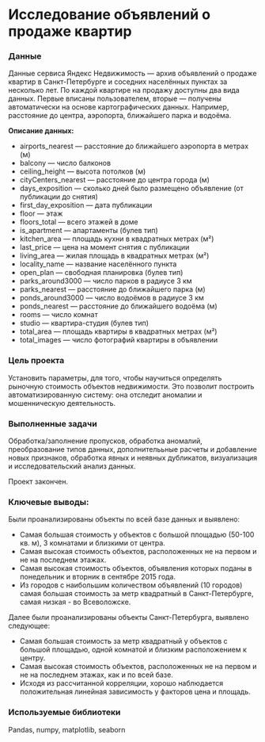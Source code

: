 # Исследование объявлений о продаже квартир


### Данные
Данные сервиса Яндекc Недвижимость — архив объявлений о продаже квартир в Санкт-Петербурге и соседних населённых пунктах за несколько лет. По каждой квартире на продажу доступны два вида данных. Первые вписаны пользователем, вторые — получены автоматически на основе картографических данных. Например, расстояние до центра, аэропорта, ближайшего парка и водоёма.

**Описание данных:** 

- airports_nearest — расстояние до ближайшего аэропорта в метрах (м)
- balcony — число балконов
- ceiling_height — высота потолков (м)
- cityCenters_nearest — расстояние до центра города (м)
- days_exposition — сколько дней было размещено объявление (от публикации до снятия)
- first_day_exposition — дата публикации
- floor — этаж
- floors_total — всего этажей в доме
- is_apartment — апартаменты (булев тип)
- kitchen_area — площадь кухни в квадратных метрах (м²)
- last_price — цена на момент снятия с публикации
- living_area — жилая площадь в квадратных метрах (м²)
- locality_name — название населённого пункта
- open_plan — свободная планировка (булев тип)
- parks_around3000 — число парков в радиусе 3 км
- parks_nearest — расстояние до ближайшего парка (м)
- ponds_around3000 — число водоёмов в радиусе 3 км
- ponds_nearest — расстояние до ближайшего водоёма (м)
- rooms — число комнат
- studio — квартира-студия (булев тип)
- total_area — площадь квартиры в квадратных метрах (м²)
- total_images — число фотографий квартиры в объявлении


### Цель проекта
Установить параметры, для того, чтобы научиться определять рыночную стоимость объектов недвижимости. Это позволит построить автоматизированную систему: она отследит аномалии и мошенническую деятельность.

### Выполненные задачи

Обработка/заполнение пропусков, обработка аномалий, преобразование типов данных, дополнителььные расчеты и добавление новых признаков, обработка явных и неявных дубликатов, визуализация и исследовательский анализ данных. 

Проект закончен.

### Ключевые выводы: 
Были проанализированы объекты по всей базе данных и выявлено:

- Самая большая стоимость у объектов с большой площадью (50-100 кв. м), 3 комнатами и близкими от центра. 
- Самая высокая стоимость объектов, расположенных не на первом и не на последнем этажах. 
- Самая высокая стоимость объектов, объявления которых поданы в понедельник и вторник в сентябре 2015 года. 
- Из городов с наибольшим количеством объявлений (10 городов) самая большая стоимость за метр квадратный в Санкт-Петербурге, самая низкая - во Всеволожске. 

Далее были проанализированы объекты Санкт-Петербурга, выявлено следующее: 
- Самая большая стоимость за метр квадратный у объектов с большой площадью, одной комнатой и близким расположением к центру. 
- Самая высокая стоимость объектов, расположенных не на первом и не на последнем этажах, как и по всей базе. 
- Исходя из рассчитанной корреляции, хорошо наблюдается положительная линейная зависимость у факторов цена и площадь.

### Используемые библиотеки

Pandas, numpy, matplotlib, seaborn
